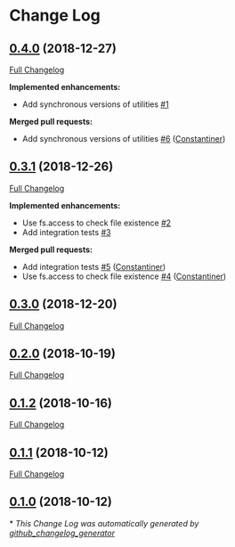 # Change Log

## [0.4.0](https://github.com/Constantiner/resolve-node-configs-hierarchy/tree/0.4.0) (2018-12-27)
[Full Changelog](https://github.com/Constantiner/resolve-node-configs-hierarchy/compare/0.3.1...0.4.0)

**Implemented enhancements:**

- Add synchronous versions of utilities [\#1](https://github.com/Constantiner/resolve-node-configs-hierarchy/issues/1)

**Merged pull requests:**

- Add synchronous versions of utilities [\#6](https://github.com/Constantiner/resolve-node-configs-hierarchy/pull/6) ([Constantiner](https://github.com/Constantiner))

## [0.3.1](https://github.com/Constantiner/resolve-node-configs-hierarchy/tree/0.3.1) (2018-12-26)
[Full Changelog](https://github.com/Constantiner/resolve-node-configs-hierarchy/compare/0.3.0...0.3.1)

**Implemented enhancements:**

- Use fs.access to check file existence [\#2](https://github.com/Constantiner/resolve-node-configs-hierarchy/issues/2)
- Add integration tests [\#3](https://github.com/Constantiner/resolve-node-configs-hierarchy/issues/3)

**Merged pull requests:**

- Add integration tests [\#5](https://github.com/Constantiner/resolve-node-configs-hierarchy/pull/5) ([Constantiner](https://github.com/Constantiner))
- Use fs.access to check file existence [\#4](https://github.com/Constantiner/resolve-node-configs-hierarchy/pull/4) ([Constantiner](https://github.com/Constantiner))

## [0.3.0](https://github.com/Constantiner/resolve-node-configs-hierarchy/tree/0.3.0) (2018-12-20)
[Full Changelog](https://github.com/Constantiner/resolve-node-configs-hierarchy/compare/0.2.0...0.3.0)

## [0.2.0](https://github.com/Constantiner/resolve-node-configs-hierarchy/tree/0.2.0) (2018-10-19)
[Full Changelog](https://github.com/Constantiner/resolve-node-configs-hierarchy/compare/0.1.2...0.2.0)

## [0.1.2](https://github.com/Constantiner/resolve-node-configs-hierarchy/tree/0.1.2) (2018-10-16)
[Full Changelog](https://github.com/Constantiner/resolve-node-configs-hierarchy/compare/0.1.1...0.1.2)

## [0.1.1](https://github.com/Constantiner/resolve-node-configs-hierarchy/tree/0.1.1) (2018-10-12)
[Full Changelog](https://github.com/Constantiner/resolve-node-configs-hierarchy/compare/0.1.0...0.1.1)

## [0.1.0](https://github.com/Constantiner/resolve-node-configs-hierarchy/tree/0.1.0) (2018-10-12)


\* *This Change Log was automatically generated by [github_changelog_generator](https://github.com/skywinder/Github-Changelog-Generator)*